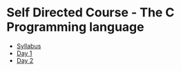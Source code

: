 # Self Directed Course - The C Programming language
* [Syllabus](C-Syllabus)
* [Day 1](Day_01)
* [Day 2](Day_02)
